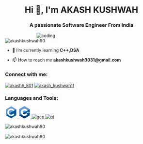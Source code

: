 



<h1 align="center">Hi 👋, I'm AKASH KUSHWAH</h1>
<h3 align="center">A passionate Software Engineer From India </h3>

<img align="right" alt="coding" width="400" src = "https://img.freepik.com/free-vector/hacker-operating-laptop-cartoon-icon-illustration-technology-icon-concept-isolated-flat-cartoon-style_138676-2387.jpg gif">

<p align="left"> <img src="https://komarev.com/ghpvc/?username=akashkushwah90&label=Profile%20views&color=0e75b6&style=flat" alt="akashkushwah90" /> </p>

- 🌱 I’m currently learning **C++,DSA**

- 📫 How to reach me **akashkushwah3031@gmail.com**

<h3 align="left">Connect with me:</h3>
<p align="left">
<a href="https://instagram.com/akashh_801" target="blank"><img align="center" src="https://raw.githubusercontent.com/rahuldkjain/github-profile-readme-generator/master/src/images/icons/Social/instagram.svg" alt="akashh_801" height="30" width="40" /></a>
<a href="https://www.leetcode.com/akash_kushwah11" target="blank"><img align="center" src="https://raw.githubusercontent.com/rahuldkjain/github-profile-readme-generator/master/src/images/icons/Social/leet-code.svg" alt="akash_kushwah11" height="30" width="40" /></a>
</p>

<h3 align="left">Languages and Tools:</h3>
<p align="left"> <a href="https://www.cprogramming.com/" target="_blank" rel="noreferrer"> <img src="https://raw.githubusercontent.com/devicons/devicon/master/icons/c/c-original.svg" alt="c" width="40" height="40"/> </a> <a href="https://www.w3schools.com/cpp/" target="_blank" rel="noreferrer"> <img src="https://raw.githubusercontent.com/devicons/devicon/master/icons/cplusplus/cplusplus-original.svg" alt="cplusplus" width="40" height="40"/> </a> <a href="https://cloud.google.com" target="_blank" rel="noreferrer"> <img src="https://www.vectorlogo.zone/logos/google_cloud/google_cloud-icon.svg" alt="gcp" width="40" height="40"/> </a> <a href="https://www.qt.io/" target="_blank" rel="noreferrer"> <img src="https://upload.wikimedia.org/wikipedia/commons/0/0b/Qt_logo_2016.svg" alt="qt" width="40" height="40"/> </a> </p>

<p><img align="center" src="https://github-readme-stats.vercel.app/api/top-langs?username=akashkushwah90&show_icons=true&locale=en&layout=compact" alt="akashkushwah90" /></p>

<p><img align="center" src="https://github-readme-streak-stats.herokuapp.com/?user=akashkushwah90&" alt="akashkushwah90" /></p>
